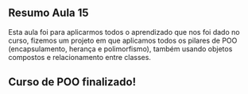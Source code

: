 ## Resumo Aula 15

Esta aula foi para aplicarmos todos o aprendizado que nos foi dado no curso, fizemos um projeto em que aplicamos todos os pilares de POO (encapsulamento, herança e polimorfismo), também usando objetos compostos e relacionamento entre classes.

## Curso de POO finalizado!